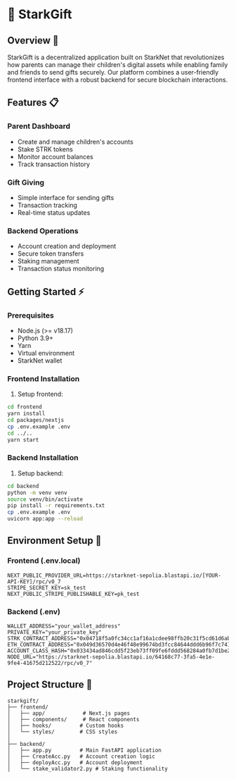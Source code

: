 # 🎁 StarkGift

## Overview 🚀
StarkGift is a decentralized application built on StarkNet that revolutionizes how parents can manage their children's digital assets while enabling family and friends to send gifts securely. Our platform combines a user-friendly frontend interface with a robust backend for secure blockchain interactions.

## Features 📋

### Parent Dashboard
- Create and manage children's accounts
- Stake STRK tokens
- Monitor account balances
- Track transaction history

### Gift Giving
- Simple interface for sending gifts
- Transaction tracking
- Real-time status updates

### Backend Operations
- Account creation and deployment
- Secure token transfers
- Staking management
- Transaction status monitoring

## Getting Started ⚡

### Prerequisites
- Node.js (>= v18.17)
- Python 3.9+
- Yarn
- Virtual environment
- StarkNet wallet

### Frontend Installation

1. Setup frontend:
```bash
cd frontend
yarn install
cd packages/nextjs
cp .env.example .env
cd ../..
yarn start
```

### Backend Installation

1. Setup backend:
```bash
cd backend
python -m venv venv
source venv/bin/activate
pip install -r requirements.txt
cp .env.example .env
uvicorn app:app --reload
```

## Environment Setup 🔐

### Frontend (.env.local)
```env
NEXT_PUBLIC_PROVIDER_URL=https://starknet-sepolia.blastapi.io/[YOUR-API-KEY]/rpc/v0_7
STRIPE_SECRET_KEY=sk_test
NEXT_PUBLIC_STRIPE_PUBLISHABLE_KEY=pk_test
```

### Backend (.env)
```env
WALLET_ADDRESS="your_wallet_address"
PRIVATE_KEY="your_private_key"
STRK_CONTRACT_ADDRESS="0x04718f5a0fc34cc1af16a1cdee98ffb20c31f5cd61d6ab07201858f4287c938d"
ETH_CONTRACT_ADDRESS="0x049d36570d4e46f48e99674bd3fcc84644ddd6b96f7c741b1562b82f9e004dc7"
ACCOUNT_CLASS_HASH="0x033434ad846cdd5f23eb73ff09fe6fddd568284a0fb7d1be20ee482f044dabe2"
NODE_URL="https://starknet-sepolia.blastapi.io/64168c77-3fa5-4e1e-9fe4-41675d212522/rpc/v0_7"
```

## Project Structure 📁
```
starkgift/
├── frontend/
│   ├── app/            # Next.js pages
│   ├── components/     # React components
│   ├── hooks/         # Custom hooks
│   └── styles/        # CSS styles
│
├── backend/
│   ├── app.py         # Main FastAPI application
│   ├── CreateAcc.py   # Account creation logic
│   ├── deployAcc.py   # Account deployment
│   └── stake_validator2.py # Staking functionality
```